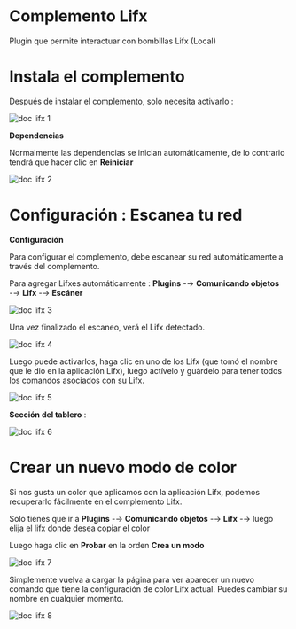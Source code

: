 # Complemento Lifx

Plugin que permite interactuar con bombillas Lifx (Local)

# Instala el complemento

Después de instalar el complemento, solo necesita activarlo :

![doc lifx 1](../images/doc_lifx_1.png)

**Dependencias**

Normalmente las dependencias se inician automáticamente, de lo contrario tendrá que hacer clic en **Reiniciar**

![doc lifx 2](../images/doc_lifx_2.png)

# Configuración : Escanea tu red

**Configuración**

Para configurar el complemento, debe escanear su red automáticamente a través del complemento.

Para agregar Lifxes automáticamente : **Plugins** -→ **Comunicando objetos** -→ **Lifx** -→ **Escáner**

![doc lifx 3](../images/doc_lifx_3.png)

Una vez finalizado el escaneo, verá el Lifx detectado.

![doc lifx 4](../images/doc_lifx_4.png)

Luego puede activarlos, haga clic en uno de los Lifx (que tomó el nombre que le dio en la aplicación Lifx), luego actívelo y guárdelo para tener todos los comandos asociados con su Lifx.

![doc lifx 5](../images/doc_lifx_5.png)

**Sección del tablero** :

![doc lifx 6](../images/doc_lifx_6.png)

# Crear un nuevo modo de color

Si nos gusta un color que aplicamos con la aplicación Lifx, podemos recuperarlo fácilmente en el complemento Lifx.

Solo tienes que ir a **Plugins** -→ **Comunicando objetos** -→ **Lifx** -→ luego elija el lifx donde desea copiar el color

Luego haga clic en **Probar** en la orden **Crea un modo**

![doc lifx 7](../images/doc_lifx_7.png)

Simplemente vuelva a cargar la página para ver aparecer un nuevo comando que tiene la configuración de color Lifx actual. Puedes cambiar su nombre en cualquier momento.

![doc lifx 8](../images/doc_lifx_8.png)
